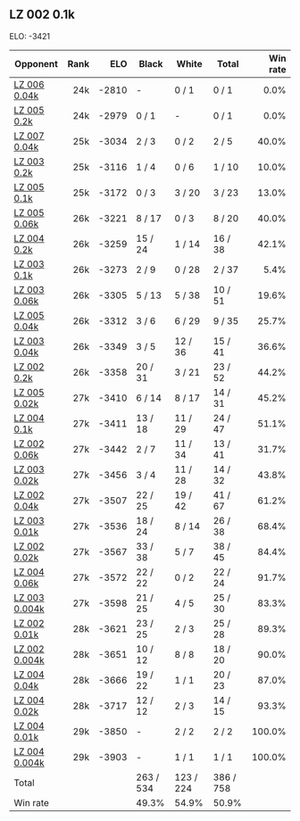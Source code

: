 ## LZ 002 0.1k ##

ELO: -3421

Opponent | Rank | ELO | Black | White | Total | Win rate
---------|-----:|----:|-------|-------|-------|-------:
[LZ 006 0.04k](LZ%20006%200.04k.md) | 24k | -2810 | - | 0 / 1 | 0 / 1 | 0.0%
[LZ 005 0.2k](LZ%20005%200.2k.md) | 24k | -2979 | 0 / 1 | - | 0 / 1 | 0.0%
[LZ 007 0.04k](LZ%20007%200.04k.md) | 25k | -3034 | 2 / 3 | 0 / 2 | 2 / 5 | 40.0%
[LZ 003 0.2k](LZ%20003%200.2k.md) | 25k | -3116 | 1 / 4 | 0 / 6 | 1 / 10 | 10.0%
[LZ 005 0.1k](LZ%20005%200.1k.md) | 25k | -3172 | 0 / 3 | 3 / 20 | 3 / 23 | 13.0%
[LZ 005 0.06k](LZ%20005%200.06k.md) | 26k | -3221 | 8 / 17 | 0 / 3 | 8 / 20 | 40.0%
[LZ 004 0.2k](LZ%20004%200.2k.md) | 26k | -3259 | 15 / 24 | 1 / 14 | 16 / 38 | 42.1%
[LZ 003 0.1k](LZ%20003%200.1k.md) | 26k | -3273 | 2 / 9 | 0 / 28 | 2 / 37 | 5.4%
[LZ 003 0.06k](LZ%20003%200.06k.md) | 26k | -3305 | 5 / 13 | 5 / 38 | 10 / 51 | 19.6%
[LZ 005 0.04k](LZ%20005%200.04k.md) | 26k | -3312 | 3 / 6 | 6 / 29 | 9 / 35 | 25.7%
[LZ 003 0.04k](LZ%20003%200.04k.md) | 26k | -3349 | 3 / 5 | 12 / 36 | 15 / 41 | 36.6%
[LZ 002 0.2k](LZ%20002%200.2k.md) | 26k | -3358 | 20 / 31 | 3 / 21 | 23 / 52 | 44.2%
[LZ 005 0.02k](LZ%20005%200.02k.md) | 27k | -3410 | 6 / 14 | 8 / 17 | 14 / 31 | 45.2%
[LZ 004 0.1k](LZ%20004%200.1k.md) | 27k | -3411 | 13 / 18 | 11 / 29 | 24 / 47 | 51.1%
[LZ 002 0.06k](LZ%20002%200.06k.md) | 27k | -3442 | 2 / 7 | 11 / 34 | 13 / 41 | 31.7%
[LZ 003 0.02k](LZ%20003%200.02k.md) | 27k | -3456 | 3 / 4 | 11 / 28 | 14 / 32 | 43.8%
[LZ 002 0.04k](LZ%20002%200.04k.md) | 27k | -3507 | 22 / 25 | 19 / 42 | 41 / 67 | 61.2%
[LZ 003 0.01k](LZ%20003%200.01k.md) | 27k | -3536 | 18 / 24 | 8 / 14 | 26 / 38 | 68.4%
[LZ 002 0.02k](LZ%20002%200.02k.md) | 27k | -3567 | 33 / 38 | 5 / 7 | 38 / 45 | 84.4%
[LZ 004 0.06k](LZ%20004%200.06k.md) | 27k | -3572 | 22 / 22 | 0 / 2 | 22 / 24 | 91.7%
[LZ 003 0.004k](LZ%20003%200.004k.md) | 27k | -3598 | 21 / 25 | 4 / 5 | 25 / 30 | 83.3%
[LZ 002 0.01k](LZ%20002%200.01k.md) | 28k | -3621 | 23 / 25 | 2 / 3 | 25 / 28 | 89.3%
[LZ 002 0.004k](LZ%20002%200.004k.md) | 28k | -3651 | 10 / 12 | 8 / 8 | 18 / 20 | 90.0%
[LZ 004 0.04k](LZ%20004%200.04k.md) | 28k | -3666 | 19 / 22 | 1 / 1 | 20 / 23 | 87.0%
[LZ 004 0.02k](LZ%20004%200.02k.md) | 28k | -3717 | 12 / 12 | 2 / 3 | 14 / 15 | 93.3%
[LZ 004 0.01k](LZ%20004%200.01k.md) | 29k | -3850 | - | 2 / 2 | 2 / 2 | 100.0%
[LZ 004 0.004k](LZ%20004%200.004k.md) | 29k | -3903 | - | 1 / 1 | 1 / 1 | 100.0%
Total | | | 263 / 534 | 123 / 224 | 386 / 758 | 
Win rate| | | 49.3% | 54.9% | 50.9% | 
